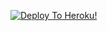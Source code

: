
[![Deploy To Heroku!](https://www.herokucdn.com/deploy/button.svg)](https://heroku.com/deploy?template=https://github.com/yaminocikara/dynoX)
